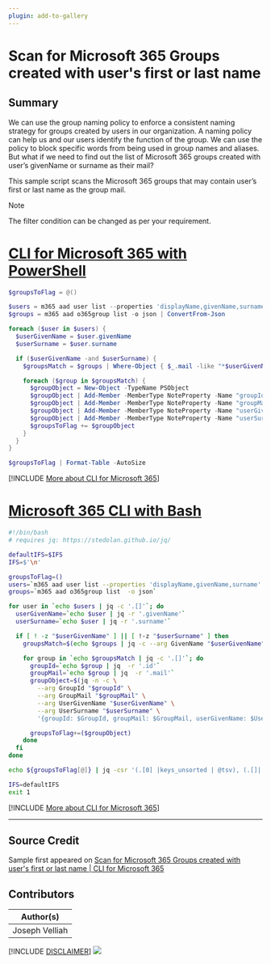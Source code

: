 ```yaml
---
plugin: add-to-gallery
---
```


# Scan for Microsoft 365 Groups created with user's first or last name

## Summary

We can use the group naming policy to enforce a consistent naming strategy for groups created by users in our organization. A naming policy can help us and our users identify the function of the group. We can use the policy to block specific words from being used in group names and aliases. But what if we need to find out the list of Microsoft 365 groups created with user’s givenName or surname as their mail?

This sample script scans the Microsoft 365 groups that may contain user’s first or last name as the group mail.

> [!Note]
> The filter condition can be changed as per your requirement.

# [CLI for Microsoft 365 with PowerShell](#tab/cli-m365-ps)
```powershell
$groupsToFlag = @()

$users = m365 aad user list --properties 'displayName,givenName,surname' -o json | ConvertFrom-Json
$groups = m365 aad o365group list -o json | ConvertFrom-Json

foreach ($user in $users) {
  $userGivenName = $user.givenName
  $userSurname = $user.surname

  if ($userGivenName -and $userSurname) {
    $groupsMatch = $groups | Where-Object { $_.mail -like "*$userGivenName*" -or $_.mail -like "*$userSurname*" }

    foreach ($group in $groupsMatch) {
      $groupObject = New-Object -TypeName PSObject
      $groupObject | Add-Member -MemberType NoteProperty -Name "groupId" -Value $group.id
      $groupObject | Add-Member -MemberType NoteProperty -Name "groupMail" -Value $group.mail
      $groupObject | Add-Member -MemberType NoteProperty -Name "userGivenName" -Value $userGivenName
      $groupObject | Add-Member -MemberType NoteProperty -Name "userSurname" -Value $userSurname
      $groupsToFlag += $groupObject
    }
  }
}

$groupsToFlag | Format-Table -AutoSize
```
[!INCLUDE [More about CLI for Microsoft 365](../../docfx/includes/MORE-CLIM365.md)]
 
# [Microsoft 365 CLI with Bash](#tab/m365cli-bash)
```bash
#!/bin/bash
# requires jq: https://stedolan.github.io/jq/

defaultIFS=$IFS
IFS=$'\n'

groupsToFlag=()
users=`m365 aad user list --properties 'displayName,givenName,surname' -o json`
groups=`m365 aad o365group list  -o json`

for user in `echo $users | jq -c '.[]'`; do
  userGivenName=`echo $user | jq -r '.givenName'`
  userSurname=`echo $user | jq -r '.surname'`

  if [ ! -z "$userGivenName" ] || [ !-z "$userSurname" ] then
    groupsMatch=$(echo $groups | jq -c --arg GivenName "$userGivenName" --arg Surname "$userSurname" 'map(select((.mail|ascii_downcase|contains($GivenName|ascii_downcase)) or (.mail|ascii_downcase|contains($Surname|ascii_downcase))))')

    for group in `echo $groupsMatch | jq -c '.[]'`; do 
      groupId=`echo $group | jq  -r '.id'`
      groupMail=`echo $group | jq  -r '.mail'`
      groupObject=$(jq -n -c \
        --arg GroupId "$groupId" \
        --arg GroupMail "$groupMail" \
        --arg UserGivenName "$userGivenName" \
        --arg UserSurname "$userSurname" \
        '{groupId: $GroupId, groupMail: $GroupMail, userGivenName: $UserGivenName, userSurname: $UserSurname}')

      groupsToFlag+=($groupObject)
    done
  fi
done

echo ${groupsToFlag[@]} | jq -csr '(.[0] |keys_unsorted | @tsv), (.[]|.|map(.) |@tsv)' | column -s$'\t' -t

IFS=defaultIFS
exit 1
```
[!INCLUDE [More about CLI for Microsoft 365](../../docfx/includes/MORE-CLIM365.md)]
***

## Source Credit

Sample first appeared on [Scan for Microsoft 365 Groups created with user's first or last name | CLI for Microsoft 365](https://pnp.github.io/cli-microsoft365/sample-scripts/aad/flag-groups-with-user-names/)

## Contributors

| Author(s) |
|-----------|
| Joseph Velliah |


[!INCLUDE [DISCLAIMER](../../docfx/includes/DISCLAIMER.md)]
<img src="https://telemetry.sharepointpnp.com/script-samples/scripts/aad-flag-groups-with-user-names" aria-hidden="true" />